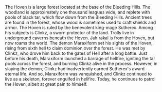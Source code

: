 The Hoven is a large forest located at the base of the Bleeding Hills. The woodland is approximately one thousand leagues wide, and replete with pools of black tar, which flow down from the Bleeding Hills. Ancient trees are found in the forest, whose wood is sometimes used to craft shields and armor.
The Hoven is ruled by the benevolent king-mage Sutherex. Among his subjects is Clinkz, a sworn protector of the land. Trolls live in underground caverns beneath the Hoven. Jah'rakal is from the Hoven, but now roams the world.
The demon Maraxiform set his sights of the Hoven, rising from sixth hell to claim dominion over the forest. He was met by Clinkz, who drove him back to the gates of Hell after a long battle. Just before his death, Maraxiform launched a barrage of hellfire, igniting the tar pools across the forest, and burning Clinkz alive in the process. However, in slaying the demon, Clinkz had inadvertently earned Sutherex's award–eternal life. And so, Maraxiform was vanquished, and Clinkz continued to live as a skeleton, forever engulfed in hellfire. Today, he continues to patrol the Hoven, albeit at great pain to himself.

